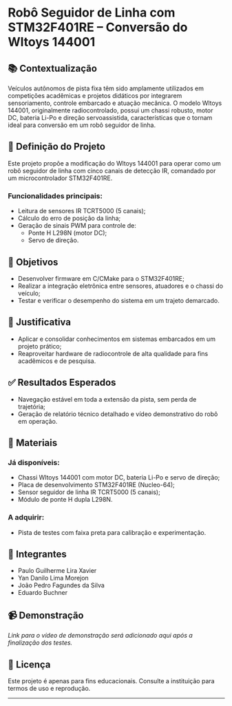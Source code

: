 # Robô Seguidor de Linha com STM32F401RE – Conversão do Wltoys 144001

## 📚 Contextualização

Veículos autônomos de pista fixa têm sido amplamente utilizados em competições acadêmicas e projetos didáticos por integrarem sensoriamento, controle embarcado e atuação mecânica. O modelo Wltoys 144001, originalmente radiocontrolado, possui um chassi robusto, motor DC, bateria Li-Po e direção servoassistida, características que o tornam ideal para conversão em um robô seguidor de linha.

## 📌 Definição do Projeto

Este projeto propõe a modificação do Wltoys 144001 para operar como um robô seguidor de linha com cinco canais de detecção IR, comandado por um microcontrolador STM32F401RE.

### Funcionalidades principais:
- Leitura de sensores IR TCRT5000 (5 canais);
- Cálculo do erro de posição da linha;
- Geração de sinais PWM para controle de:
  - Ponte H L298N (motor DC);
  - Servo de direção.

## 🎯 Objetivos

- Desenvolver firmware em C/CMake para o STM32F401RE;
- Realizar a integração eletrônica entre sensores, atuadores e o chassi do veículo;
- Testar e verificar o desempenho do sistema em um trajeto demarcado.

## 🧠 Justificativa

- Aplicar e consolidar conhecimentos em sistemas embarcados em um projeto prático;
- Reaproveitar hardware de radiocontrole de alta qualidade para fins acadêmicos e de pesquisa.

## ✅ Resultados Esperados

- Navegação estável em toda a extensão da pista, sem perda de trajetória;
- Geração de relatório técnico detalhado e vídeo demonstrativo do robô em operação.

## 🔧 Materiais

### Já disponíveis:
- Chassi Wltoys 144001 com motor DC, bateria Li-Po e servo de direção;
- Placa de desenvolvimento STM32F401RE (Nucleo-64);
- Sensor seguidor de linha IR TCRT5000 (5 canais);
- Módulo de ponte H dupla L298N.

### A adquirir:
- Pista de testes com faixa preta para calibração e experimentação.

## 👥 Integrantes

- Paulo Guilherme Lira Xavier  
- Yan Danilo Lima Morejon  
- João Pedro Fagundes da Silva  
- Eduardo Buchner

## 📹 Demonstração

*Link para o vídeo de demonstração será adicionado aqui após a finalização dos testes.*

## 📄 Licença

Este projeto é apenas para fins educacionais. Consulte a instituição para termos de uso e reprodução.

---

